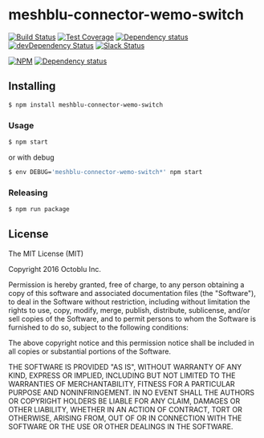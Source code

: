 # meshblu-connector-wemo-switch

[![Build Status](https://travis-ci.org/octoblu/meshblu-connector-wemo-switch.svg?branch=master)](https://travis-ci.org/octoblu/meshblu-connector-wemo-switch)
[![Test Coverage](https://codecov.io/gh/octoblu/meshblu-connector-wemo-switch/branch/master/graph/badge.svg)](https://codecov.io/gh/octoblu/meshblu-connector-wemo-switch)
[![Dependency status](http://img.shields.io/david/octoblu/meshblu-connector-wemo-switch.svg?style=flat)](https://david-dm.org/octoblu/meshblu-connector-wemo-switch)
[![devDependency Status](http://img.shields.io/david/dev/octoblu/meshblu-connector-wemo-switch.svg?style=flat)](https://david-dm.org/octoblu/meshblu-connector-wemo-switch#info=devDependencies)
[![Slack Status](http://community-slack.octoblu.com/badge.svg)](http://community-slack.octoblu.com)

[![NPM](https://nodei.co/npm/meshblu-connector-wemo-switch.svg?style=flat)](https://npmjs.org/package/meshblu-connector-wemo-switch)
[![Dependency status](http://img.shields.io/david/octoblu/meshblu-connector-wemo-switch.svg?style=flat)](https://david-dm.org/octoblu/meshblu-connector-wemo-switch)


## Installing

```bash
$ npm install meshblu-connector-wemo-switch
```

### Usage

```bash
$ npm start
```

or with debug

```bash
$ env DEBUG='meshblu-connector-wemo-switch*' npm start
```

### Releasing

```bash
$ npm run package
```

## License

The MIT License (MIT)

Copyright 2016 Octoblu Inc.

Permission is hereby granted, free of charge, to any person obtaining a copy
of this software and associated documentation files (the "Software"), to deal
in the Software without restriction, including without limitation the rights
to use, copy, modify, merge, publish, distribute, sublicense, and/or sell
copies of the Software, and to permit persons to whom the Software is
furnished to do so, subject to the following conditions:

The above copyright notice and this permission notice shall be included in
all copies or substantial portions of the Software.

THE SOFTWARE IS PROVIDED "AS IS", WITHOUT WARRANTY OF ANY KIND, EXPRESS OR
IMPLIED, INCLUDING BUT NOT LIMITED TO THE WARRANTIES OF MERCHANTABILITY,
FITNESS FOR A PARTICULAR PURPOSE AND NONINFRINGEMENT. IN NO EVENT SHALL THE
AUTHORS OR COPYRIGHT HOLDERS BE LIABLE FOR ANY CLAIM, DAMAGES OR OTHER
LIABILITY, WHETHER IN AN ACTION OF CONTRACT, TORT OR OTHERWISE, ARISING FROM,
OUT OF OR IN CONNECTION WITH THE SOFTWARE OR THE USE OR OTHER DEALINGS IN
THE SOFTWARE.
